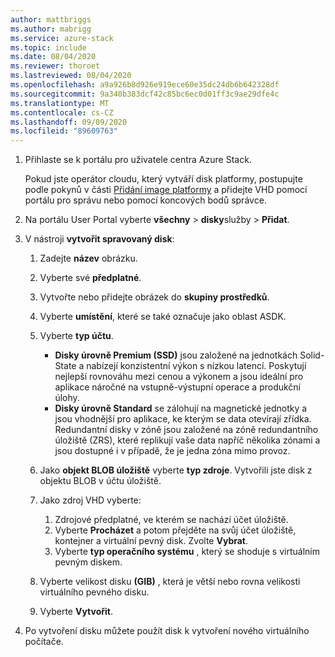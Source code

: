 ```yaml
---
author: mattbriggs
ms.author: mabrigg
ms.service: azure-stack
ms.topic: include
ms.date: 08/04/2020
ms.reviewer: thoroet
ms.lastreviewed: 08/04/2020
ms.openlocfilehash: a9a926b8d926e919ece60e35dc24db6b642328df
ms.sourcegitcommit: 9a340b383dcf42c85bc6ec0d01ff3c9ae29dfe4c
ms.translationtype: MT
ms.contentlocale: cs-CZ
ms.lasthandoff: 09/09/2020
ms.locfileid: "89609763"
---
```

1. Přihlaste se k portálu pro uživatele centra Azure Stack.

    Pokud jste operátor cloudu, který vytváří disk platformy, postupujte podle pokynů v části [Přidání image platformy](/azure-stack/operator/azure-stack-add-vm-image.md#add-a-platform-image) a přidejte VHD pomocí portálu pro správu nebo pomocí koncových bodů správce.

2. Na portálu User Portal vyberte **všechny**  >  **disky**služby  >  **Přidat**.

3. V nástroji **vytvořit spravovaný disk**:

    1. Zadejte **název** obrázku.
    2. Vyberte své **předplatné**.
    3. Vytvořte nebo přidejte obrázek do **skupiny prostředků**.
    4. Vyberte **umístění**, které se také označuje jako oblast ASDK.
    5. Vyberte **typ účtu**.
        - **Disky úrovně Premium (SSD)** jsou založené na jednotkách Solid-State a nabízejí konzistentní výkon s nízkou latencí. Poskytují nejlepší rovnováhu mezi cenou a výkonem a jsou ideální pro aplikace náročné na vstupně-výstupní operace a produkční úlohy.  
        - **Disky úrovně Standard** se zálohují na magnetické jednotky a jsou vhodnější pro aplikace, ke kterým se data otevírají zřídka. Redundantní disky v zóně jsou založené na zóně redundantního úložiště (ZRS), které replikují vaše data napříč několika zónami a jsou dostupné i v případě, že je jedna zóna mimo provoz.

    6. Jako **objekt BLOB úložiště** vyberte **typ zdroje**. Vytvořili jste disk z objektu BLOB v účtu úložiště.
    7. Jako zdroj VHD vyberte:
        1. Zdrojové předplatné, ve kterém se nachází účet úložiště.
        1. Vyberte **Procházet** a potom přejděte na svůj účet úložiště, kontejner a virtuální pevný disk. Zvolte **Vybrat**.
        1. Vyberte **typ operačního systému** , který se shoduje s virtuálním pevným diskem.
    8. Vyberte velikost disku **(GIB)** , která je větší nebo rovna velikosti virtuálního pevného disku.
    9. Vyberte **Vytvořit**.

4. Po vytvoření disku můžete použít disk k vytvoření nového virtuálního počítače.